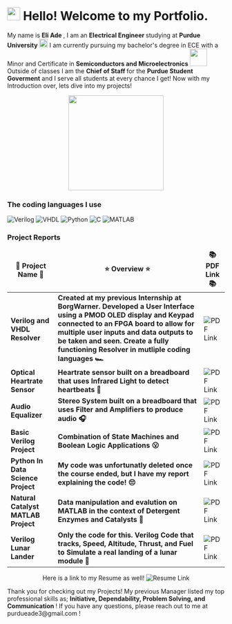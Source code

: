<h1><img src="https://emojis.slackmojis.com/emojis/images/1620797763/38192/dog_smile.png?1620797763" width="30"/> Hello! Welcome to my Portfolio.</h1>


<p>My name is <b> Eli Ade </b>, I am an <b> Electrical Engineer </b> studying at <b> Purdue University </b> <img src="https://th.bing.com/th/id/OIP.HVoFmkb7c2pCG_vv1IoiKQHaHa?w=172&h=180&c=7&r=0&o=5&pid=1.7" width="20"/> I am currently pursuing my bachelor's degree in ECE with a Minor and Certificate in <b> Semiconductors and Microelectronics </b> <img src="https://th.bing.com/th/id/OIP.jdLRkfpMfwd0PcVfq-ZO3wHaD4?w=341&h=180&c=7&r=0&o=5&pid=1.7" width="40"/> Outside of classes I am the <b> Chief of Staff </b> for the <b>Purdue Student Goverment</b> and I serve all students at every chance I get! Now with my Introduction over, lets dive into my projects! </p>
<p align="center"> <img src="https://th.bing.com/th/id/OIP.8n4E1S2qV49vykWdWkDeygHaEK?w=276&h=180&c=7&r=0&o=5&pid=1.7" width="220"/></p>
<h3>The coding languages I use</h3>
<p>
  <img alt="Verilog" src="https://img.shields.io/badge/-Verilog-45b8d8?style=flat-square&logo=valorant&logoColor=white" />
  <img alt="VHDL" src="https://img.shields.io/badge/-VHDL-8DD6F9?style=flat-square&logo=v&logoColor=white" /> 
  <img alt="Python" src="https://img.shields.io/badge/-Python-46a2f1?style=flat-square&logo=python&logoColor=white" />
  <img alt="C" src="https://img.shields.io/badge/-C-2088FF?style=flat-square&logo=c&logoColor=white" />
  <img alt="MATLAB" src="https://img.shields.io/badge/-MATLAB-1a73e8?style=flat-square&logo=monkeytype&logoColor=white" />
</p>
<h3>Project Reports</h3>
<table>
  <thead align="center">
    <tr border: none;>
      <td><b>🚧 Project Name 🚧 </b></td>
      <td><b>⭐ Overview ⭐</b></td>
      <td><b>📚 PDF Link 📚</b></td>
    </tr>
  </thead>
  <tbody>
    <tr>
      <td> <b>Verilog and VHDL Resolver</b></td>
      <td><b> Created at my previous Internship at BorgWarner. Developed a User Interface using a PMOD OLED display and Keypad connected to an FPGA board to allow for multiple user inputs and data outputs to be taken and seen. Create a fully functioning Resolver in mutliple coding languages 🏎️  </b></td>
      <td><img alt="PDF Link" src=""/></td>
    </tr>
    <tr>
      <td> <b>Optical Heartrate Sensor</b></td>
      <td><b> Heartrate sensor built on a breadboard that uses Infrared Light to detect heartbeats 💓  </b></td>
      <td><img alt="PDF Link" src=""/></td>
    </tr>
	  <tr>
      <td> <b>Audio Equalizer</b></td>
      <td><b> Stereo System built on a breadboard that uses Filter and Amplifiers to produce audio  🎧  </b></td>
      <td><img alt="PDF Link" src=""/></td>
    </tr>
    <tr>
      <td> <b>Basic Verilog Project</b></td>
      <td><b> Combination of State Machines and Boolean Logic Applications 😮 </b></td>
      <td><img alt="PDF Link" src=""/></td>
    </tr>
    <tr>
      <td> <b>Python In Data Science Project</b></td>
      <td><b>My code was unfortunatly deleted once the course ended, but I have my report explaining the code! 😔</b></td>
      <td><img alt="PDF Link" src=""/></td>
    </tr>
    <tr>
      <td> <b>Natural Catalyst MATLAB Project</b></td>
      <td><b> Data manipulation and evalution on MATLAB in the context of Detergent Enzymes and Catalysts 🧼 </b></td>
      <td><img alt="PDF Link" src=""/></td>
    </tr>
    <tr>
      <td> <b>Verilog Lunar Lander</b></td>
      <td><b> Only the code for this. Verilog Code that tracks, Speed, Altitude, Thrust, and Fuel to Simulate a real landing of a lunar module 🚀 </b></td>
      <td><img alt="PDF Link" src=""/></td>
    </tr>
  </tbody>
</table>

<p align="center">  Here is a link to my Resume as well! <img alt="Resume Link" src=""/> </p>

<p> Thank you for checking out my Projects! My previous Manager listed my top professional skills as; <b>Initiative, Dependability, Problem Solving, and Communication </b>! If you have any questions, please reach out to me at purdueade3@gmail.com !</p>
